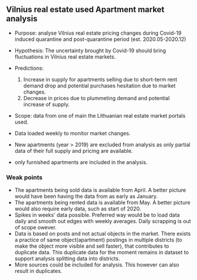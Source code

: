 ## Vilnius real estate used Apartment market analysis

* Purpose: analyse Vilnius real estate pricing changes during Covid-19 induced quarantine and post-quarantine period (est. 2020.05-2020.12)
* Hypothesis: The uncertainty brought by Covid-19 should bring fluctuations in Vilnius real estate markets.
* Predictions:
  1. Increase in supply for apartments selling due to short-term rent demand drop and potential purchases hesitation due to market changes.
  2. Decrease in prices due to plummeting demand and potential increase of supply.

* Scope: data from one of main the Lithuanian real estate market portals used.
* Data loaded weekly to monitor market changes.
* New apartments (year > 2019) are excluded from analysis as only partial data of their full supply and pricing are  available.
* only furnished apartments are included in the analysis.  
### Weak points
* The apartments being sold data is available from April. A better picture would have been having the data from as early as January.
* The apartments being rented data is available from May. A better picture would also require early data, such as start of 2020.
* Spikes in weeks' data possible. Preferred way would be to load data daily and smooth out edges with weekly averages. Daily scrapping is out of scope owever.
* Data is based on posts and not actual objects in the market. There exists a practice of same object(apartment) postings in multiple districts (to make the object more visible and sell faster), that contributes to duplicate data. This duplicate data for the moment remains in dataset to support analysis splitting data into districts. 
* More sources could be included for analysis. This however can also result in duplicates.

